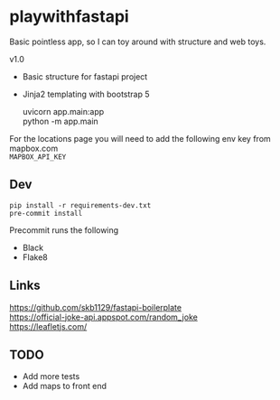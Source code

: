 # playwithfastapi

Basic pointless app, so I can toy around with structure and web toys.

v1.0
- Basic structure for fastapi project
- Jinja2 templating with bootstrap 5


    uvicorn app.main:app   
    python -m app.main

For the locations page you will need to add the following env key from mapbox.com  
`MAPBOX_API_KEY`

## Dev

    pip install -r requirements-dev.txt 
    pre-commit install

Precommit runs the following
 - Black
 - Flake8

## Links
https://github.com/skb1129/fastapi-boilerplate  
https://official-joke-api.appspot.com/random_joke  
https://leafletjs.com/

## TODO
 - Add more tests
 - Add maps to front end